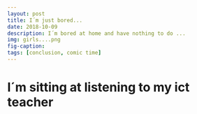```yaml
---
layout: post
title: I´m just bored...
date: 2018-10-09
description: I´m bored at home and have nothing to do ...
img: girls....png
fig-caption: 
tags: [conclusion, comic time]
---
```


# I´m sitting at  listening to my ict teacher

